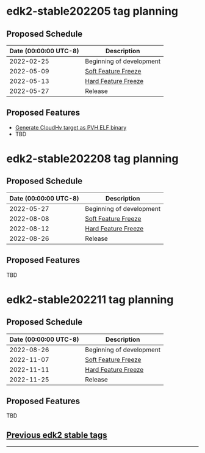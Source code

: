 # edk2-stable202205 tag planning

## Proposed Schedule

| Date (00:00:00 UTC-8)| Description                              |
| ---------------------| ---------------------------------------- |
| 2022-02-25           | Beginning of development                 |
| 2022-05-09           | [Soft Feature Freeze](SoftFeatureFreeze) |
| 2022-05-13           | [Hard Feature Freeze](HardFeatureFreeze) |
| 2022-05-27           | Release                                  |

## Proposed Features
* [Generate CloudHv target as PVH ELF binary](https://bugzilla.tianocore.org/show_bug.cgi?id=3848)
* TBD

# edk2-stable202208 tag planning

## Proposed Schedule

| Date (00:00:00 UTC-8)| Description                              |
| ---------------------| ---------------------------------------- |
| 2022-05-27           | Beginning of development                 |
| 2022-08-08           | [Soft Feature Freeze](SoftFeatureFreeze) |
| 2022-08-12           | [Hard Feature Freeze](HardFeatureFreeze) |
| 2022-08-26           | Release                                  |

## Proposed Features
TBD

# edk2-stable202211 tag planning

## Proposed Schedule

| Date (00:00:00 UTC-8)| Description                              |
| ---------------------| ---------------------------------------- |
| 2022-08-26           | Beginning of development                 |
| 2022-11-07           | [Soft Feature Freeze](SoftFeatureFreeze) |
| 2022-11-11           | [Hard Feature Freeze](HardFeatureFreeze) |
| 2022-11-25           | Release                                  |

## Proposed Features
TBD

## [Previous edk2 stable tags](https://github.com/tianocore/edk2/tags)

---
